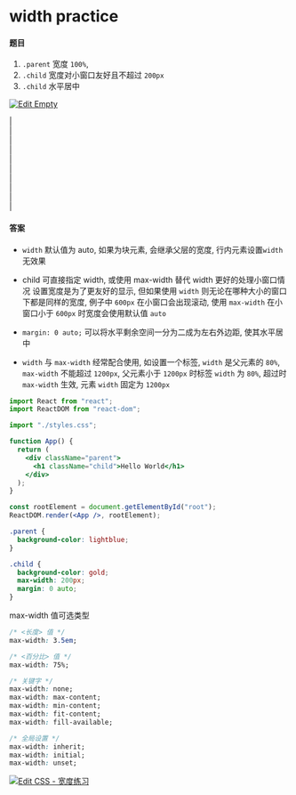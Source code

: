 # width practice


#### 题目

1. `.parent` 宽度 `100%`, 
2. `.child` 宽度对小窗口友好且不超过 `200px`
3. `.child` 水平居中

[![Edit Empty](https://codesandbox.io/static/img/play-codesandbox.svg)](https://codesandbox.io/s/empty-u0kb1?fontsize=14&hidenavigation=1&theme=dark)

|  
|  
|  
|  
|  
|  
|  
|  
|  
|  

#### 答案

- `width` 默认值为 auto, 如果为块元素, 会继承父层的宽度, 行内元素设置`width`无效果

- child 可直接指定 width, 或使用 max-width 替代 width 更好的处理小窗口情况
  设置宽度是为了更友好的显示, 但如果使用 `width` 则无论在哪种大小的窗口下都是同样的宽度,
  例子中 `600px` 在小窗口会出现滚动, 使用 `max-width` 在小窗口小于 `600px` 时宽度会使用默认值 `auto`

- `margin: 0 auto;` 可以将水平剩余空间一分为二成为左右外边距, 使其水平居中


- `width` 与 `max-width` 经常配合使用, 如设置一个标签, `width` 是父元素的 `80%`, `max-width` 不能超过 `1200px`, 父元素小于 `1200px` 时标签 `width` 为 `80%`, 超过时 `max-width` 生效, 元素 `width` 固定为 `1200px`

```jsx
import React from "react";
import ReactDOM from "react-dom";

import "./styles.css";

function App() {
  return (
    <div className="parent">
      <h1 className="child">Hello World</h1>
    </div>
  );
}

const rootElement = document.getElementById("root");
ReactDOM.render(<App />, rootElement);


```

```css
.parent {
  background-color: lightblue;
}

.child {
  background-color: gold;
  max-width: 200px;
  margin: 0 auto;
}
```

max-width 值可选类型
```css
/* <长度> 值 */
max-width: 3.5em;

/* <百分比> 值 */
max-width: 75%;

/* 关键字 */
max-width: none;
max-width: max-content;
max-width: min-content;
max-width: fit-content;
max-width: fill-available;

/* 全局设置 */
max-width: inherit;
max-width: initial;
max-width: unset;
```

[![Edit CSS - 宽度练习](https://codesandbox.io/static/img/play-codesandbox.svg)](https://codesandbox.io/s/css-kuandulianxi-kkcvv?fontsize=14&hidenavigation=1&theme=dark)


